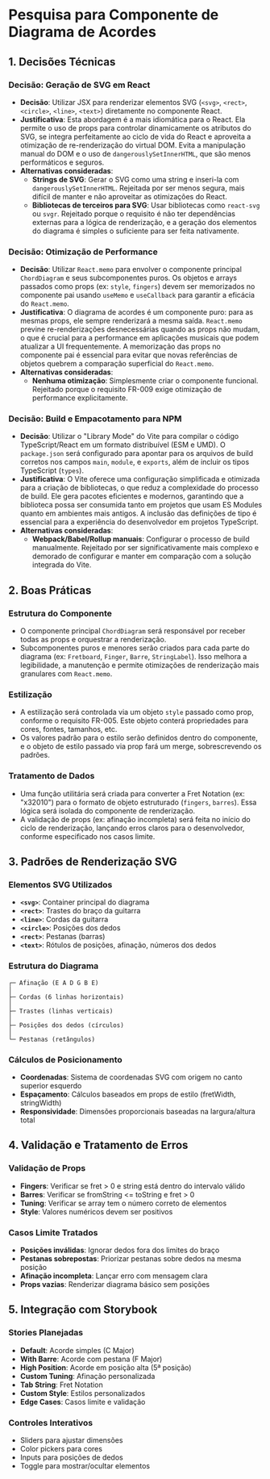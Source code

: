 # Pesquisa para Componente de Diagrama de Acordes

## 1. Decisões Técnicas

### Decisão: Geração de SVG em React

- **Decisão**: Utilizar JSX para renderizar elementos SVG (`<svg>`, `<rect>`, `<circle>`, `<line>`, `<text>`) diretamente no componente React.
- **Justificativa**: Esta abordagem é a mais idiomática para o React. Ela permite o uso de props para controlar dinamicamente os atributos do SVG, se integra perfeitamente ao ciclo de vida do React e aproveita a otimização de re-renderização do virtual DOM. Evita a manipulação manual do DOM e o uso de `dangerouslySetInnerHTML`, que são menos performáticos e seguros.
- **Alternativas consideradas**:
    - **Strings de SVG**: Gerar o SVG como uma string e inseri-la com `dangerouslySetInnerHTML`. Rejeitada por ser menos segura, mais difícil de manter e não aproveitar as otimizações do React.
    - **Bibliotecas de terceiros para SVG**: Usar bibliotecas como `react-svg` ou `svgr`. Rejeitado porque o requisito é não ter dependências externas para a lógica de renderização, e a geração dos elementos do diagrama é simples o suficiente para ser feita nativamente.

### Decisão: Otimização de Performance

- **Decisão**: Utilizar `React.memo` para envolver o componente principal `ChordDiagram` e seus subcomponentes puros. Os objetos e arrays passados como props (ex: `style`, `fingers`) devem ser memorizados no componente pai usando `useMemo` e `useCallback` para garantir a eficácia do `React.memo`.
- **Justificativa**: O diagrama de acordes é um componente puro: para as mesmas props, ele sempre renderizará a mesma saída. `React.memo` previne re-renderizações desnecessárias quando as props não mudam, o que é crucial para a performance em aplicações musicais que podem atualizar a UI frequentemente. A memorização das props no componente pai é essencial para evitar que novas referências de objetos quebrem a comparação superficial do `React.memo`.
- **Alternativas consideradas**:
    - **Nenhuma otimização**: Simplesmente criar o componente funcional. Rejeitado porque o requisito FR-009 exige otimização de performance explicitamente.

### Decisão: Build e Empacotamento para NPM

- **Decisão**: Utilizar o "Library Mode" do Vite para compilar o código TypeScript/React em um formato distribuível (ESM e UMD). O `package.json` será configurado para apontar para os arquivos de build corretos nos campos `main`, `module`, e `exports`, além de incluir os tipos TypeScript (`types`).
- **Justificativa**: O Vite oferece uma configuração simplificada e otimizada para a criação de bibliotecas, o que reduz a complexidade do processo de build. Ele gera pacotes eficientes e modernos, garantindo que a biblioteca possa ser consumida tanto em projetos que usam ES Modules quanto em ambientes mais antigos. A inclusão das definições de tipo é essencial para a experiência do desenvolvedor em projetos TypeScript.
- **Alternativas consideradas**:
    - **Webpack/Babel/Rollup manuais**: Configurar o processo de build manualmente. Rejeitado por ser significativamente mais complexo e demorado de configurar e manter em comparação com a solução integrada do Vite.

## 2. Boas Práticas

### Estrutura do Componente

- O componente principal `ChordDiagram` será responsável por receber todas as props e orquestrar a renderização.
- Subcomponentes puros e menores serão criados para cada parte do diagrama (ex: `Fretboard`, `Finger`, `Barre`, `StringLabel`). Isso melhora a legibilidade, a manutenção e permite otimizações de renderização mais granulares com `React.memo`.

### Estilização

- A estilização será controlada via um objeto `style` passado como prop, conforme o requisito FR-005. Este objeto conterá propriedades para cores, fontes, tamanhos, etc.
- Os valores padrão para o estilo serão definidos dentro do componente, e o objeto de estilo passado via prop fará um merge, sobrescrevendo os padrões.

### Tratamento de Dados

- Uma função utilitária será criada para converter a Fret Notation (ex: "x32010") para o formato de objeto estruturado (`fingers`, `barres`). Essa lógica será isolada do componente de renderização.
- A validação de props (ex: afinação incompleta) será feita no início do ciclo de renderização, lançando erros claros para o desenvolvedor, conforme especificado nos casos limite.

## 3. Padrões de Renderização SVG

### Elementos SVG Utilizados

- **`<svg>`**: Container principal do diagrama
- **`<rect>`**: Trastes do braço da guitarra
- **`<line>`**: Cordas da guitarra
- **`<circle>`**: Posições dos dedos
- **`<rect>`**: Pestanas (barras)
- **`<text>`**: Rótulos de posições, afinação, números dos dedos

### Estrutura do Diagrama

```
┌─ Afinação (E A D G B E)
│
├─ Cordas (6 linhas horizontais)
│
├─ Trastes (linhas verticais)
│
├─ Posições dos dedos (círculos)
│
└─ Pestanas (retângulos)
```

### Cálculos de Posicionamento

- **Coordenadas**: Sistema de coordenadas SVG com origem no canto superior esquerdo
- **Espaçamento**: Cálculos baseados em props de estilo (fretWidth, stringWidth)
- **Responsividade**: Dimensões proporcionais baseadas na largura/altura total

## 4. Validação e Tratamento de Erros

### Validação de Props

- **Fingers**: Verificar se fret > 0 e string está dentro do intervalo válido
- **Barres**: Verificar se fromString <= toString e fret > 0
- **Tuning**: Verificar se array tem o número correto de elementos
- **Style**: Valores numéricos devem ser positivos

### Casos Limite Tratados

- **Posições inválidas**: Ignorar dedos fora dos limites do braço
- **Pestanas sobrepostas**: Priorizar pestanas sobre dedos na mesma posição
- **Afinação incompleta**: Lançar erro com mensagem clara
- **Props vazias**: Renderizar diagrama básico sem posições

## 5. Integração com Storybook

### Stories Planejadas

- **Default**: Acorde simples (C Major)
- **With Barre**: Acorde com pestana (F Major)
- **High Position**: Acorde em posição alta (5ª posição)
- **Custom Tuning**: Afinação personalizada
- **Tab String**: Fret Notation
- **Custom Style**: Estilos personalizados
- **Edge Cases**: Casos limite e validação

### Controles Interativos

- Sliders para ajustar dimensões
- Color pickers para cores
- Inputs para posições de dedos
- Toggle para mostrar/ocultar elementos
